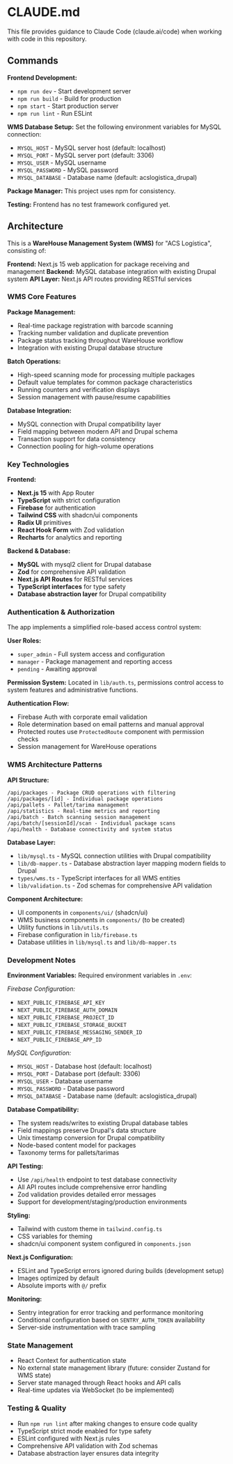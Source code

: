 # CLAUDE.md

This file provides guidance to Claude Code (claude.ai/code) when working with code in this repository.

## Commands

**Frontend Development:**
- `npm run dev` - Start development server
- `npm run build` - Build for production
- `npm start` - Start production server
- `npm run lint` - Run ESLint

**WMS Database Setup:**
Set the following environment variables for MySQL connection:
- `MYSQL_HOST` - MySQL server host (default: localhost)
- `MYSQL_PORT` - MySQL server port (default: 3306)
- `MYSQL_USER` - MySQL username
- `MYSQL_PASSWORD` - MySQL password
- `MYSQL_DATABASE` - Database name (default: acslogistica_drupal)

**Package Manager:** This project uses npm for consistency.

**Testing:** Frontend has no test framework configured yet.

## Architecture

This is a **WareHouse Management System (WMS)** for "ACS Logística", consisting of:

**Frontend:** Next.js 15 web application for package receiving and management
**Backend:** MySQL database integration with existing Drupal system
**API Layer:** Next.js API routes providing RESTful services

### WMS Core Features

**Package Management:**
- Real-time package registration with barcode scanning
- Tracking number validation and duplicate prevention
- Package status tracking throughout WareHouse workflow
- Integration with existing Drupal database structure

**Batch Operations:**
- High-speed scanning mode for processing multiple packages
- Default value templates for common package characteristics
- Running counters and verification displays
- Session management with pause/resume capabilities

**Database Integration:**
- MySQL connection with Drupal compatibility layer
- Field mapping between modern API and Drupal schema
- Transaction support for data consistency
- Connection pooling for high-volume operations

### Key Technologies

**Frontend:**
- **Next.js 15** with App Router
- **TypeScript** with strict configuration
- **Firebase** for authentication
- **Tailwind CSS** with shadcn/ui components
- **Radix UI** primitives
- **React Hook Form** with Zod validation
- **Recharts** for analytics and reporting

**Backend & Database:**
- **MySQL** with mysql2 client for Drupal database
- **Zod** for comprehensive API validation
- **Next.js API Routes** for RESTful services
- **TypeScript interfaces** for type safety
- **Database abstraction layer** for Drupal compatibility

### Authentication & Authorization
The app implements a simplified role-based access control system:

**User Roles:**
- `super_admin` - Full system access and configuration
- `manager` - Package management and reporting access
- `pending` - Awaiting approval

**Permission System:** Located in `lib/auth.ts`, permissions control access to system features and administrative functions.

**Authentication Flow:**
- Firebase Auth with corporate email validation
- Role determination based on email patterns and manual approval
- Protected routes use `ProtectedRoute` component with permission checks
- Session management for WareHouse operations

### WMS Architecture Patterns

**API Structure:**
```
/api/packages - Package CRUD operations with filtering
/api/packages/[id] - Individual package operations
/api/pallets - Pallet/tarima management
/api/statistics - Real-time metrics and reporting
/api/batch - Batch scanning session management
/api/batch/[sessionId]/scan - Individual package scans
/api/health - Database connectivity and system status
```

**Database Layer:**
- `lib/mysql.ts` - MySQL connection utilities with Drupal compatibility
- `lib/db-mapper.ts` - Database abstraction layer mapping modern fields to Drupal
- `types/wms.ts` - TypeScript interfaces for all WMS entities
- `lib/validation.ts` - Zod schemas for comprehensive API validation

**Component Architecture:**
- UI components in `components/ui/` (shadcn/ui)
- WMS business components in `components/` (to be created)
- Utility functions in `lib/utils.ts`
- Firebase configuration in `lib/firebase.ts`
- Database utilities in `lib/mysql.ts` and `lib/db-mapper.ts`

### Development Notes

**Environment Variables:**
Required environment variables in `.env`:

*Firebase Configuration:*
- `NEXT_PUBLIC_FIREBASE_API_KEY`
- `NEXT_PUBLIC_FIREBASE_AUTH_DOMAIN`
- `NEXT_PUBLIC_FIREBASE_PROJECT_ID`
- `NEXT_PUBLIC_FIREBASE_STORAGE_BUCKET`
- `NEXT_PUBLIC_FIREBASE_MESSAGING_SENDER_ID`
- `NEXT_PUBLIC_FIREBASE_APP_ID`

*MySQL Configuration:*
- `MYSQL_HOST` - Database host (default: localhost)
- `MYSQL_PORT` - Database port (default: 3306)
- `MYSQL_USER` - Database username
- `MYSQL_PASSWORD` - Database password
- `MYSQL_DATABASE` - Database name (default: acslogistica_drupal)

**Database Compatibility:**
- The system reads/writes to existing Drupal database tables
- Field mappings preserve Drupal's data structure
- Unix timestamp conversion for Drupal compatibility
- Node-based content model for packages
- Taxonomy terms for pallets/tarimas

**API Testing:**
- Use `/api/health` endpoint to test database connectivity
- All API routes include comprehensive error handling
- Zod validation provides detailed error messages
- Support for development/staging/production environments

**Styling:**
- Tailwind with custom theme in `tailwind.config.ts`
- CSS variables for theming
- shadcn/ui component system configured in `components.json`

**Next.js Configuration:**
- ESLint and TypeScript errors ignored during builds (development setup)
- Images optimized by default
- Absolute imports with `@/` prefix

**Monitoring:**
- Sentry integration for error tracking and performance monitoring
- Conditional configuration based on `SENTRY_AUTH_TOKEN` availability
- Server-side instrumentation with trace sampling

### State Management
- React Context for authentication state
- No external state management library (future: consider Zustand for WMS state)
- Server state managed through React hooks and API calls
- Real-time updates via WebSocket (to be implemented)

### Testing & Quality
- Run `npm run lint` after making changes to ensure code quality
- TypeScript strict mode enabled for type safety
- ESLint configured with Next.js rules
- Comprehensive API validation with Zod schemas
- Database abstraction layer ensures data integrity